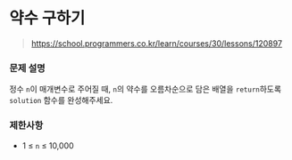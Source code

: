 # 약수 구하기

> https://school.programmers.co.kr/learn/courses/30/lessons/120897

### 문제 설명

정수 `n`이 매개변수로 주어질 때, `n`의 약수를 오름차순으로 담은 배열을 `return`하도록 `solution` 함수를 완성해주세요.

### 제한사항

- 1 ≤ `n` ≤ 10,000

